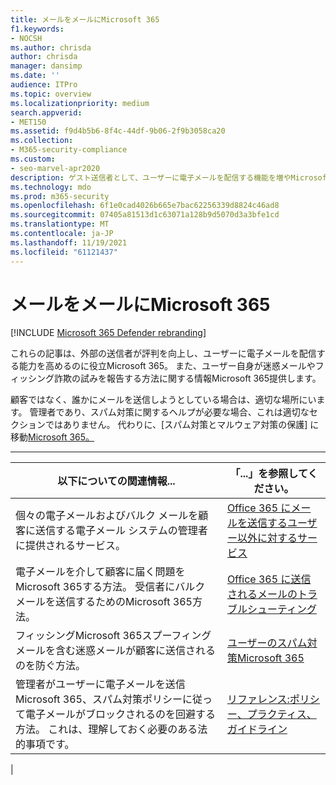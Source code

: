 ```yaml
---
title: メールをメールにMicrosoft 365
f1.keywords:
- NOCSH
ms.author: chrisda
author: chrisda
manager: dansimp
ms.date: ''
audience: ITPro
ms.topic: overview
ms.localizationpriority: medium
search.appverid:
- MET150
ms.assetid: f9d4b5b6-8f4c-44df-9b06-2f9b3058ca20
ms.collection:
- M365-security-compliance
ms.custom:
- seo-marvel-apr2020
description: ゲスト送信者として、ユーザーに電子メールを配信する機能を増やMicrosoft 365。 また、迷惑メールやフィッシング&をゲスト ユーザーとして報告する方法も学習します。
ms.technology: mdo
ms.prod: m365-security
ms.openlocfilehash: 6f1e0cad4026b665e7bac62256339d8824c46ad8
ms.sourcegitcommit: 07405a81513d1c63071a128b9d5070d3a3bfe1cd
ms.translationtype: MT
ms.contentlocale: ja-JP
ms.lasthandoff: 11/19/2021
ms.locfileid: "61121437"
---
```

# <a name="sending-mail-to-microsoft-365"></a>メールをメールにMicrosoft 365

[!INCLUDE [Microsoft 365 Defender rebranding](../includes/microsoft-defender-for-office.md)]


これらの記事は、外部の送信者が評判を向上し、ユーザーに電子メールを配信する能力を高めるのに役立Microsoft 365。 また、ユーザー自身が迷惑メールやフィッシング詐欺の試みを報告する方法に関する情報Microsoft 365提供します。

顧客ではなく、誰かにメールを送信しようとしている場合は、適切な場所にいます。 管理者であり、スパム対策に関するヘルプが必要な場合、これは適切なセクションではありません。 代わりに、[スパム対策とマルウェア対策の保護] に移動[Microsoft 365。](anti-spam-and-anti-malware-protection.md)

****

|以下についての関連情報...|「...」を参照してください。|
|---|---|
|個々の電子メールおよびバルク メールを顧客に送信する電子メール システムの管理者に提供されるサービス。|[Office 365 にメールを送信するユーザー以外に対するサービス](services-for-non-customers.md)|
|電子メールを介して顧客に届く問題をMicrosoft 365する方法。 受信者にバルク メールを送信するためのMicrosoft 365方法。|[Office 365 に送信されるメールのトラブルシューティング](troubleshooting-mail-sent-to-office-365.md)|
|フィッシングMicrosoft 365スプーフィングメールを含む迷惑メールが顧客に送信されるのを防ぐ方法。|[ユーザーのスパム対策Microsoft 365](anti-spam-protection.md)|
|管理者がユーザーに電子メールを送信Microsoft 365、スパム対策ポリシーに従って電子メールがブロックされるのを回避する方法。 これは、理解しておく必要のある法的事項です。|[リファレンス:ポリシー、プラクティス、ガイドライン](reference-policies-practices-and-guidelines.md)|
|
